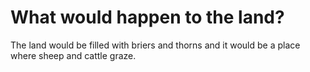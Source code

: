 # What would happen to the land?

The land would be filled with briers and thorns and it would be a place where sheep and cattle graze.

